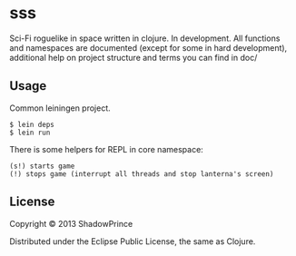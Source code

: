 # sss

Sci-Fi roguelike in space written in clojure. In development.
All functions and namespaces are documented (except for some in hard development), additional help on project structure and terms you can find in doc/

## Usage

Common leiningen project.

    $ lein deps
    $ lein run

There is some helpers for REPL in core namespace:
    
    (s!) starts game
    (!) stops game (interrupt all threads and stop lanterna's screen)

## License

Copyright © 2013 ShadowPrince

Distributed under the Eclipse Public License, the same as Clojure.
